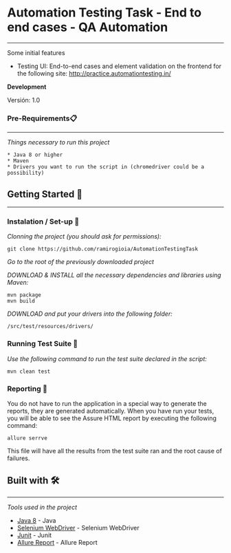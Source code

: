 # Automation Testing Task - End to end cases - QA Automation

---

Some initial features

- Testing UI: End-to-end cases and element validation on the frontend for the following site:
  http://practice.automationtesting.in/

**Development**

Versión: 1.0


### Pre-Requirements📋
---

_Things necessary to run this project_

```
* Java 8 or higher
* Maven
* Drivers you want to run the script in (chromedriver could be a possibility)
```

## Getting Started 🚀
---

### Instalation / Set-up 🔧

_Clonning the project (you should ask for permissions):_

    git clone https://github.com/ramirogioia/AutomationTestingTask

_Go to the root of the previously downloaded project_

_DOWNLOAD & INSTALL all the necessary dependencies and libraries using Maven:_

    mvn package
    mvn build

_DOWNLOAD and put your drivers into the following folder:_

    /src/test/resources/drivers/

### Running Test Suite 🔧

_Use the following command to run the test suite declared in the script:_

    mvn clean test


### Reporting 🔧

You do not have to run the application in a special way to generate the reports, they are generated automatically.
When you have run your tests, you will be able to see the Assure HTML report by executing the following command:

    allure serrve

This file will have all the results from the test suite ran and the root cause of failures.


## Built with 🛠️

---

_Tools used in the project_

- [Java 8](https://www.java.com/) - Java
- [Selenium WebDriver](https://www.selenium.dev/documentation/webdriver/) - Selenium WebDriver
- [Junit](https://junit.org/junit5/) - Junit
- [Allure Report](http://allure.qatools.ru/) - Allure Report

